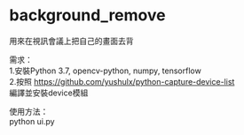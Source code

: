 # background_remove
用來在視訊會議上把自己的畫面去背

需求：  
1.安裝Python 3.7, opencv-python, numpy, tensorflow  
2.按照 https://github.com/yushulx/python-capture-device-list  
編譯並安裝device模組

使用方法：  
python ui.py  
